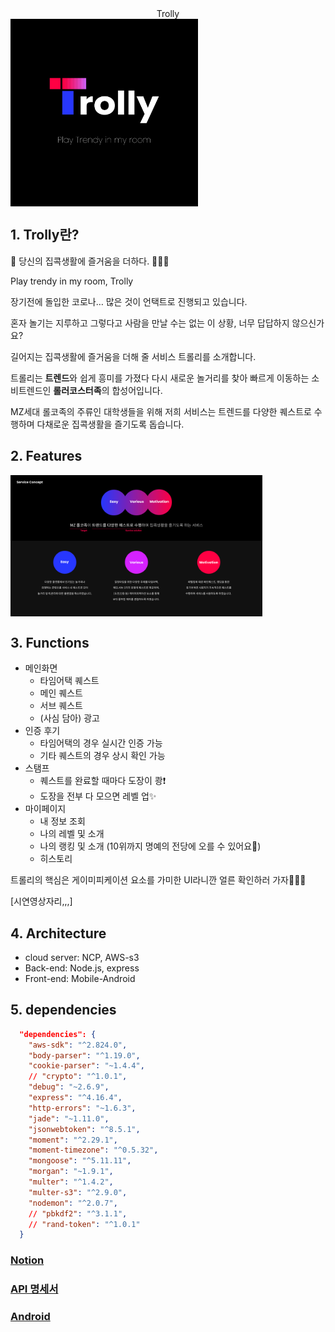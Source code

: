<center>Trolly</center>

<div align="center" style="display:flex;">
	<img src="./trolley_server/public/images/trolly.png" width="300">
</div>


## 1. Trolly란?

🏡 당신의 집콕생활에 즐거움을 더하다. 🧚🏻‍♀️

Play trendy in my room, Trolly


장기전에 돌입한 코로나… 많은 것이 언택트로 진행되고 있습니다.

혼자 놀기는 지루하고 그렇다고 사람을 만날 수는 없는 이 상황, 너무 답답하지 않으신가요? 

길어지는 집콕생활에 즐거움을 더해 줄 서비스 트롤리를 소개합니다. 

트롤리는 **트렌드**와 쉽게 흥미를 가졌다 다시 새로운 놀거리를 찾아 빠르게 이동하는 소비트렌드인 **롤러코스터족**의 합성어입니다.

MZ세대 롤코족의 주류인 대학생들을 위해 저희 서비스는 트렌드를 다양한 퀘스트로 수행하며 다채로운 집콕생활을 즐기도록 돕습니다.


## 2. Features
<div align="center" style="display:flex;">
	<img src="./trolley_server/public/images/trolly2.png" width="80%">
</div>


## 3. Functions
* 메인화면
    - 타임어택 퀘스트
    - 메인 퀘스트
    - 서브 퀘스트
    - (사심 담아) 광고
* 인증 후기
    - 타임어택의 경우 실시간 인증 가능
    - 기타 퀘스트의 경우 상시 확인 가능
* 스탬프
    - 퀘스트를 완료할 때마다 도장이 쾅❗️
    - 도장을 전부 다 모으면 레벨 업✨ 
* 마이페이지
    - 내 정보 조회
    - 나의 레벨 및 소개
    - 나의 랭킹 및 소개 (10위까지 명예의 전당에 오를 수 있어요👀)
    - 히스토리

트롤리의 핵심은 게이미피케이션 요소를 가미한 UI라니깐 얼른 확인하러 가자🙋🏻‍♀️

[시연영상자리,,,]

## 4. Architecture
* cloud server: NCP, AWS-s3
* Back-end: Node.js, express
* Front-end: Mobile-Android


## 5. dependencies
```json
  "dependencies": {
    "aws-sdk": "^2.824.0",
    "body-parser": "^1.19.0",
    "cookie-parser": "~1.4.4",
    // "crypto": "^1.0.1",
    "debug": "~2.6.9",
    "express": "^4.16.4",
    "http-errors": "~1.6.3",
    "jade": "~1.11.0",
    "jsonwebtoken": "^8.5.1",
    "moment": "^2.29.1",
    "moment-timezone": "^0.5.32",
    "mongoose": "^5.11.11",
    "morgan": "~1.9.1",
    "multer": "^1.4.2",
    "multer-s3": "^2.9.0",
    "nodemon": "^2.0.7",
    // "pbkdf2": "^3.1.1",
    // "rand-token": "^1.0.1"
  }
```

### [Notion](https://www.notion.so/Jcozy-Gokathon-537a92cea709421a85f74a2281f5df09)

### [API 명세서](https://github.com/koreahacks/2021-jcozy-server/wiki)

### [Android](https://github.com/koreahacks/2021-jcozy-Android)
